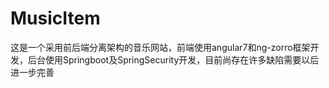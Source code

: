 # MusicItem
这是一个采用前后端分离架构的音乐网站，前端使用angular7和ng-zorro框架开发，后台使用Springboot及SpringSecurity开发，目前尚存在许多缺陷需要以后进一步完善
